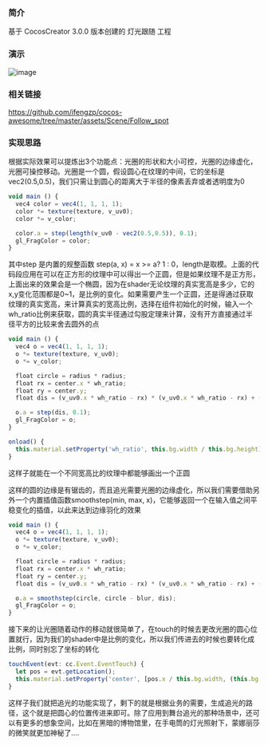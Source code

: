 ### 简介
基于 CocosCreator 3.0.0 版本创建的 灯光跟随 工程

### 演示
![image](../../gif/202202/2022022412.gif)

### 相关链接
https://github.com/ifengzp/cocos-awesome/tree/master/assets/Scene/Follow_spot

### 实现思路

根据实际效果可以提炼出3个功能点：光圈的形状和大小可控，光圈的边缘虚化，光圈可操控移动。光圈是一个圆，假设圆心在纹理的中间，它的坐标是vec2(0.5,0.5)，我们只需让到圆心的距离大于半径的像素丢弃或者透明度为0
```ts
void main () {
  vec4 color = vec4(1, 1, 1, 1);
  color *= texture(texture, v_uv0);
  color *= v_color;

  color.a = step(length(v_uv0 - vec2(0.5,0.5)), 0.1);
  gl_FragColor = color;
}
```    

其中step 是内置的规整函数 step(a, x) = x >= a? 1 : 0，length是取模。上面的代码段应用在可以在正方形的纹理中可以得出一个正圆，但是如果纹理不是正方形，上面出来的效果会是一个椭圆，因为在shader无论纹理的真实宽高是多少，它的x,y变化范围都是0~1，是比例的变化。如果需要产生一个正圆，还是得通过获取纹理的真实宽高，来计算真实的宽高比例，选择在组件初始化的时候，输入一个wh_ratio比例来获取，圆的真实半径通过勾股定理来计算，没有开方直接通过半径平方的比较来舍去圆外的点
```ts
void main () {
  vec4 o = vec4(1, 1, 1, 1);
  o *= texture(texture, v_uv0);
  o *= v_color;

  float circle = radius * radius;
  float rx = center.x * wh_ratio;
  float ry = center.y;
  float dis = (v_uv0.x * wh_ratio - rx) * (v_uv0.x * wh_ratio - rx) + (v_uv0.y  - ry) * (v_uv0.y - ry);

  o.a = step(dis, 0.1);
  gl_FragColor = o;
}

onload() {
  this.material.setProperty('wh_ratio', this.bg.width / this.bg.height);
}
```    

这样子就能在一个不同宽高比的纹理中都能够画出一个正圆

这样的圆的边缘是有锯齿的，而且追光需要光圈的边缘虚化，所以我们需要借助另外一个内置插值函数smoothstep(min, max, x)，它能够返回一个在输入值之间平稳变化的插值，以此来达到边缘羽化的效果
```ts
void main () {
  vec4 o = vec4(1, 1, 1, 1);
  o *= texture(texture, v_uv0);
  o *= v_color;

  float circle = radius * radius;
  float rx = center.x * wh_ratio;
  float ry = center.y;
  float dis = (v_uv0.x * wh_ratio - rx) * (v_uv0.x * wh_ratio - rx) + (v_uv0.y  - ry) * (v_uv0.y - ry);

  o.a = smoothstep(circle, circle - blur, dis);
  gl_FragColor = o;
}
```    

接下来的让光圈随着动作的移动就很简单了，在touch的时候去更改光圈的圆心位置就行，因为我们的shader中是比例的变化，所以我们传进去的时候也要转化成比例，同时别忘了坐标的转化
```ts
touchEvent(evt: cc.Event.EventTouch) {
  let pos = evt.getLocation();
  this.material.setProperty('center', [pos.x / this.bg.width, (this.bg.height - pos.y) / this.bg.height]);
}
```    

这样子我们就把追光的功能实现了，剩下的就是根据业务的需要，生成追光的路径，这个就是把圆心的位置传进来即可。除了应用到舞台追光的那种场景中，还可以有更多的想象空间，比如在黑暗的博物馆里，在手电筒的灯光照射下，蒙娜丽莎的微笑就更加神秘了....